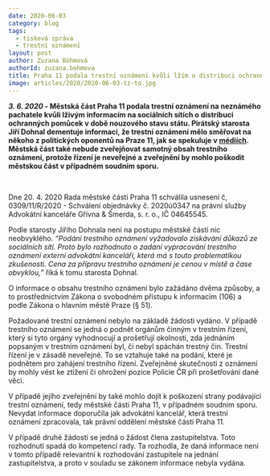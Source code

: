 ```yaml
---
date: 2020-06-03
category: blog
tags: 
  - tisková zpráva 
  - trestní oznámení
layout: post
author: Zuzana Böhmová
authorId: zuzana.bohmova
title: Praha 11 podala trestní oznámení kvůli lžím o distribuci ochranných pomůcek na sociálních sítích 
image: articles/2020/2020-06-03-tz-to.jpg
---
```


***3. 6. 2020* - Městská část Praha 11  podala trestní oznámení na neznámého pachatele kvůli lživým informacím na sociálních sítích o distribuci ochranných pomůcek v době nouzového stavu státu. Pirátský starosta Jiří Dohnal dementuje informaci, že trestní oznámení mělo směřovat na někoho z politických oponentů na Praze 11, jak se spekuluje v [médiích](https://zpravy.aktualne.cz/regiony/praha/praha-11-zaplatila-43-tisic-za-sepsani-trestniho-oznameni/r~01ec20b0a4d811ea80e60cc47ab5f122/). Městská část také nebude zveřejňovat samotný obsah trestního oznámení, protože řízení je neveřejné a zveřejnění by mohlo poškodit městskou část v případném soudním sporu.**

<br>

Dne 20. 4. 2020 Rada městské části Praha 11 schválila usnesení č, 0309/11/R/2020 - Schválení objednávky č. 2020ú0347 na právní služby Advokátní kanceláře Gřivna & Šmerda, s. r. o., IČ 04645545.

Podle starosty Jiřího Dohnala není na postupu městské části nic neobvyklého. *“Podání  trestního oznámení  vyžadovalo  získávání  důkazů ze sociálních sítí. Proto bylo rozhodnuto o zadání vypracování trestního oznámení externí advokátní kanceláří, která má s touto problematikou zkušenosti. Cena za přípravu trestního oznámení je cenou v místě a čase obvyklou,”* říká k tomu starosta Dohnal.

O  informace o obsahu trestního oznámení bylo zažádáno dvěma způsoby, a to prostřednictvím Zákona o svobodném přístupu k informacím (106) a podle Zákona o hlavním městě Praze (§ 51). 

Požadované trestní oznámení nebylo na základě žádosti vydáno. V případě trestního oznámení se jedná o podnět orgánům činným v trestním řízení, který si tyto orgány vyhodnocují a prošetřují okolnosti, zda jednáním popsaným v trestním oznámení byl, či nebyl spáchán trestný čin. Trestní řízení je v zásadě neveřejné. To se vztahuje také na podání, které je podnětem pro zahájení trestního řízení. Zveřejněné skutečnosti z oznámení by mohly vést ke ztížení či ohrožení pozice Policie ČR při prošetřování dané věci.  

V případě jejího zveřejnění by také mohlo dojít k poškození strany podávající trestní oznámení, tedy městské části Praha 11, v případném soudním sporu. Nevydat informace  doporučila jak advokátní kancelář, která trestní oznámení zpracovala, tak právní oddělení městské části Praha 11. 

V případě druhé žádosti se jedná o žádost člena zastupitelstva. Toto rozhodnutí spadá do kompetencí rady. Ta rozhodla, že daná informace není v tomto případě relevantní k rozhodování zastupitele na jednání zastupitelstva, a proto v souladu se zákonem informace nebyla vydána.


